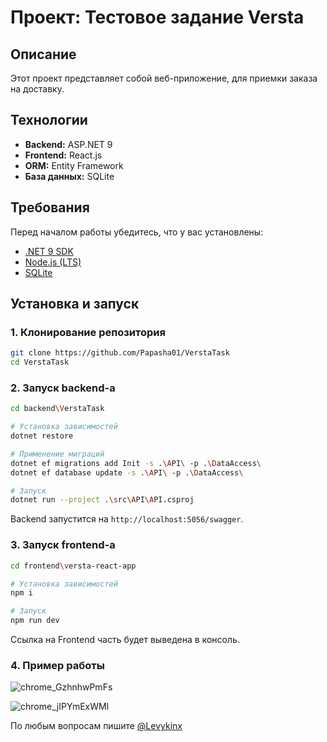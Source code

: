 # Проект: Тестовое задание Versta

## Описание
Этот проект представляет собой веб-приложение, для приемки заказа на доставку.


## Технологии
- **Backend:** ASP.NET 9
- **Frontend:** React.js
- **ORM:** Entity Framework
- **База данных:** SQLite

## Требования
Перед началом работы убедитесь, что у вас установлены:
- [.NET 9 SDK](https://dotnet.microsoft.com/en-us/download/dotnet/9.0)
- [Node.js (LTS)](https://nodejs.org/)
- [SQLite](https://www.sqlite.org/download.html)

## Установка и запуск

### 1. Клонирование репозитория
```sh
git clone https://github.com/Papasha01/VerstaTask
cd VerstaTask
```

### 2. Запуск backend-а
```sh
cd backend\VerstaTask

# Установка зависимостей
dotnet restore

# Применение миграций
dotnet ef migrations add Init -s .\API\ -p .\DataAccess\
dotnet ef database update -s .\API\ -p .\DataAccess\

# Запуск
dotnet run --project .\src\API\API.csproj

```

Backend запустится на `http://localhost:5056/swagger`.

### 3. Запуск frontend-а
```sh
cd frontend\versta-react-app

# Установка зависимостей
npm i

# Запуск
npm run dev
```

Ссылка на Frontend часть будет выведена в консоль.
### 4. Пример работы 
![chrome_GzhnhwPmFs](https://github.com/user-attachments/assets/b50a8395-a213-4088-8800-ac1b1b09e6e9)

![chrome_jIPYmExWMl](https://github.com/user-attachments/assets/5e1961e7-5162-4a73-9b1b-1a7b40c54639)

По любым вопросам пишите [@Levykinx](https://t.me/Levykinx)
